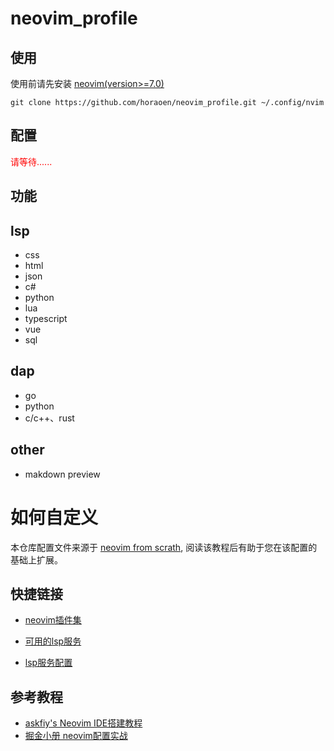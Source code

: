 # neovim_profile

## 使用

使用前请先安装 [neovim(version>=7.0)](https://github.com/neovim/neovim)

```shell
git clone https://github.com/horaoen/neovim_profile.git ~/.config/nvim
```

## 配置

<font color="red">请等待......</font>

## 功能

## lsp

- css
- html
- json
- c#
- python
- lua
- typescript
- vue
- sql

## dap

- go
- python
- c/c++、rust

## other

- makdown preview

# 如何自定义

本仓库配置文件来源于 [neovim from scrath](https://github.com/LunarVim/Neovim-from-scratch), 阅读该教程后有助于您在该配置的基础上扩展。

## 快捷链接

- [neovim插件集](https://github.com/stars/horaoen/lists/neovim)

- [可用的lsp服务](https://github.com/williamboman/nvim-lsp-installer#available-lsps)

- [lsp服务配置](https://github.com/neovim/nvim-lspconfig/blob/master/doc/server_configurations.md)

## **参考教程**

- [askfiy's Neovim IDE搭建教程](https://www.zhihu.com/people/cui-qin-3/posts)
- [掘金小册 neovim配置实战](https://juejin.cn/book/7051157342770954277)
